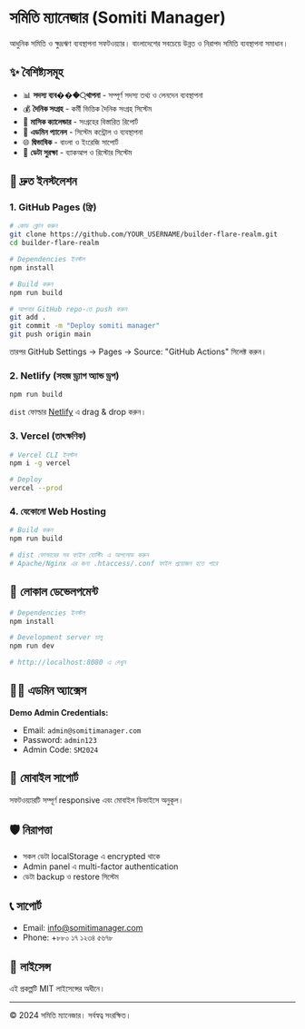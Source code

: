 # সমিতি ম্যানেজার (Somiti Manager)

আধুনিক সমিতি ও ক্ষুদ্রঋণ ব্যবস্থাপনা সফটওয়্যার। বাংলাদেশের সবচেয়ে উন্নত ও নিরাপদ সমিতি ব্যবস্থাপনা সমাধান।

## ✨ বৈশিষ্ট্যসমূহ

- 📊 **সদস্য ব্যব���্থাপনা** - সম্পূর্ণ সদস্য তথ্য ও লেনদেন ব্যবস্থাপনা
- 💰 **দৈনিক সংগ্রহ** - কর্মী ভিত্তিক দৈনিক সংগ্রহ সিস্টেম
- 📅 **মাসিক ক্যালেন্ডার** - সংগ্রহের বিস্তারিত রিপোর্ট
- 🔐 **এডমিন প্যানেল** - সিস্টেম কন্ট্রোল ও ব্যবস্থাপনা
- 🌐 **দ্বিভাষিক** - বাংলা ও ইংরেজি সাপোর্ট
- 💾 **ডেটা সুরক্ষা** - ব্যাকআপ ও রিস্টোর সিস্টেম

## 🚀 দ্রুত ইনস্টলেশন

### 1. GitHub Pages (ফ্রি)

```bash
# কোড ক্লোন করুন
git clone https://github.com/YOUR_USERNAME/builder-flare-realm.git
cd builder-flare-realm

# Dependencies ইনস্টল
npm install

# Build করুন
npm run build

# আপনার GitHub repo-তে push করুন
git add .
git commit -m "Deploy somiti manager"
git push origin main
```

তারপর GitHub Settings → Pages → Source: "GitHub Actions" সিলেক্ট করুন।

### 2. Netlify (সহজ ড্র্যাগ অ্যান্ড ড্রপ)

```bash
npm run build
```

`dist` ফোল্ডার [Netlify](https://netlify.com) এ drag & drop করুন।

### 3. Vercel (তাৎক্ষণিক)

```bash
# Vercel CLI ইনস্টল
npm i -g vercel

# Deploy
vercel --prod
```

### 4. যেকোনো Web Hosting

```bash
# Build করুন
npm run build

# dist ফোল্ডারের সব ফাইল হোস্টিং এ আপলোড করুন
# Apache/Nginx এর জন্য .htaccess/.conf ফাইল প্রয়োজন হতে পারে
```

## 🔧 লোকাল ডেভেলপমেন্ট

```bash
# Dependencies ইনস্টল
npm install

# Development server চালু
npm run dev

# http://localhost:8080 এ দেখুন
```

## 👨‍💼 এডমিন অ্যাক্সেস

**Demo Admin Credentials:**
- Email: `admin@somitimanager.com`
- Password: `admin123`
- Admin Code: `SM2024`

## 📱 মোবাইল সাপোর্ট

সফটওয়্যারটি সম্পূর্ণ responsive এবং মোবাইল ডিভাইসে অনুকূল।

## 🛡️ নিরাপত্তা

- সকল ডেটা localStorage এ encrypted থাকে
- Admin panel এ multi-factor authentication
- ডেটা backup ও restore সিস্টেম

## 📞 সাপোর্ট

- Email: info@somitimanager.com
- Phone: +৮৮০ ১৭ ১২৩৪ ৫৬৭৮

## 📄 লাইসেন্স

এই প্রকল্পটি MIT লাইসেন্সের অধীনে।

---

© 2024 সমিতি ম্যানেজার। সর্বস্বত্ব সংরক্ষিত।
